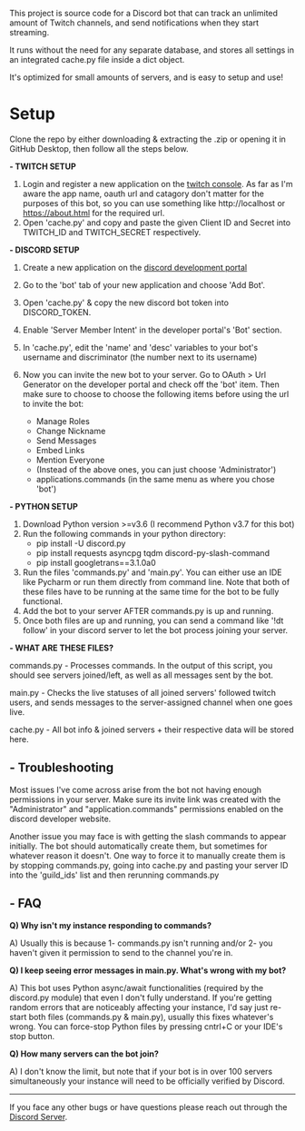 This project is source code for a Discord bot that can track an unlimited amount of Twitch channels, and send notifications when they start streaming.

It runs without the need for any separate database, and stores all settings in an integrated cache.py file inside a dict object. 

It's optimized for small amounts of servers, and is easy to setup and use!


# Setup
Clone the repo by either downloading & extracting the .zip or opening it in GitHub Desktop, then follow all the steps below.

**- TWITCH SETUP**

1) Login and register a new application on the [twitch console](https://dev.twitch.tv/console).  As far as I'm aware the app name, oauth url and catagory don't matter for the purposes of this bot, so you can use something like http://localhost or https://about.html for the required url.
2) Open 'cache.py' and copy and paste the given Client ID and Secret into TWITCH_ID and TWITCH_SECRET respectively.

**- DISCORD SETUP**

1) Create a new application on the [discord development portal ](https://discord.com/developers/applications)
2) Go to the 'bot' tab of your new application and choose 'Add Bot'.
3) Open 'cache.py' & copy the new discord bot token into DISCORD_TOKEN.
4) Enable 'Server Member Intent' in the developer portal's 'Bot' section.
5) In 'cache.py', edit the 'name' and 'desc' variables to your bot's username and discriminator (the number next to its username)
6) Now you can invite the new bot to your server. Go to   OAuth > Url Generator   on the developer portal and check off the 'bot' item. Then make sure to choose to choose the  following items before using the url to invite the bot:

    - Manage Roles
    - Change Nickname
    - Send Messages
    - Embed Links
    - Mention Everyone
    - (Instead of the above ones, you can just choose 'Administrator')
    - applications.commands (in the same menu as where you chose 'bot')

**- PYTHON SETUP**

1) Download Python version >=v3.6 (I recommend Python v3.7 for this bot)
2) Run the following commands in your python directory:
    - pip install -U discord.py
    - pip install requests asyncpg tqdm discord-py-slash-command
    - pip install googletrans==3.1.0a0
3) Run the files 'commands.py' and 'main.py'. You can either use an IDE like Pycharm or run them directly from command line. Note that both of these files have to be running at the same time for the bot to be fully functional.
4) Add the bot to your server AFTER commands.py is up and running.
5) Once both files are up and running, you can send a command like '!dt follow' in your discord server to let the bot process joining your server.

**- WHAT ARE THESE FILES?**

commands.py - Processes commands. In the output of this script, you should see servers joined/left, as well as all messages sent by the bot. 

main.py - Checks the live statuses of all joined servers' followed twitch users, and sends messages to the server-assigned channel when one goes live.

cache.py - All bot info & joined servers + their respective data will be stored here.

**- Troubleshooting**
-
Most issues I've come across arise from the bot not having enough permissions in your server. Make sure its invite link was created with the "Administrator" and "application.commands" permissions enabled on the discord developer website.  

Another issue you may face is with getting the slash commands to appear initially. The bot should automatically create them, but sometimes for whatever reason it doesn't. One way to force it to manually create them is by stopping commands.py, going into cache.py and pasting your server ID into the 'guild_ids' list and then rerunning commands.py

**- FAQ**
-
**Q) Why isn't my instance responding to commands?**

A) Usually this is because 1- commands.py isn't running and/or 2- you haven't given it permission to send to the channel you're in.

**Q) I keep seeing error messages in main.py. What's wrong with my bot?**

A) This bot uses Python async/await functionalities (required by the discord.py module) that even I don't fully understand. If you're getting random errors that are noticeably affecting your instance, I'd say just re-start both files (commands.py & main.py), usually this fixes whatever's wrong. You can force-stop Python files by pressing cntrl+C or your IDE's stop button.


**Q) How many servers can the bot join?**

A) I don't know the limit, but note that if your bot is in over 100 servers simultaneously your instance will need to be officially verified by Discord. 

****

If you face any other bugs or have questions please reach out through the [Discord Server](https://discord.com/invite/atwCY9d).
